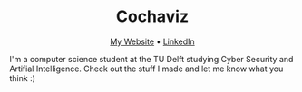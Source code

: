 
<div align="center">

<h1>Cochaviz</h1>

<a href="www.cochaviz.com">My Website</a> • <a
href=www.linkedin.com/cochaviz>LinkedIn</a>

</div>

I'm a computer science student at the TU Delft studying Cyber Security and Artifial Intelligence. Check out the stuff I made and let me know what you think :)

